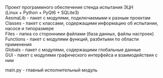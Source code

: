 Проект программного обеспечения стенда испытания ЭЦН
<br>(Linux + Python + PyQt6 + SQLite3)
<br>AesmaLib    - пакет с модулями, подключаемыми к разным проектам
<br>Classes     - пакет с классами, содержащими информацию об испытании, насосе и типоразмере
<br>Files       - папка со сторонними файлами (база данных, файлы настроек)
<br>Functions   - пакет с модулями функций, разбитыми по области применения
<br>Globals     - пакет с модулями, содержащими глобальные данные
<br>GUI         - пакет с модулями графического интерфейса и взаимодействия с ним

main.py     - главный исполнительный модуль
